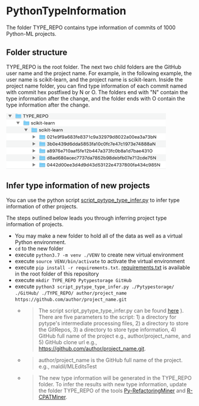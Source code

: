 # PythonTypeInformation
The folder TYPE_REPO contains type information of commits of 1000 Python-ML projects. 

## Folder structure
TYPE_REPO is the root folder. The next two child folders are the GitHub user name and the project name. For example, in the following example, the user name is scikit-learn, and the project name is scikit-learn. Inside the project name folder, you can find type information of each commit named with commit hex postfixed by N or O. The folders end with "N" contain the type information after the change, and the folder ends with O contain the type information after the change.


<img src="https://github.com/mlcodepatterns/PythonTypeInformation/blob/master/folder_structure.png" width="430" height="150" />


## Infer type information of new projects
You can use the python script [script_pytype_type_infer.py](https://github.com/mlcodepatterns/PythonTypeInformation/blob/master/script_pytype_type_infer.py) to infer type information of other projects. 


The steps outlined below leads you through inferring project type information of projects.
 
* You may make a new folder to hold all of the data as well as a virtual Python environment.
* `cd` to the new folder
* execute `python3.7 -m venv ./VENV` to create new virtual environment 
* execute `source VENV/bin/activate` to activate the virtual environment 
* execute `pip install -r requirements.txt`. [requirements.txt](https://github.com/mlcodepatterns/PythonTypeInformation/blob/master/requirements.txt) is available in the root folder of this repository
* execute `mkdir TYPE_REPO Pytypestorage GitHub`
* execute `python3 script_pytype_type_infer.py ./Pytypestorage/ ./GitHub/ ./TYPE_REPO/ author/project_name https://github.com/author/project_name.git`
  * > The script script_pytype_type_infer.py can be found [here](https://github.com/mlcodepatterns/PythonTypeInformation/blob/master/script_pytype_type_infer.py) ). There are five parameters to the script: 1) a directory for pytype's intermediate processing files, 2) a directory to store the GitRepos, 3) a directory to store type information, 4) GitHub full name of the project e.g., author/project_name, and 5) GitHub clone url e.g., https://github.com/author/project_name.git. 
  * > author/project_name is the GitHub full name of the project. e.g., maldil/MLEditsTest
  * > The new type information will be generated in the TYPE_REPO folder. To infer the results with new type information, update the folder TYPE_REPO of the tools [Py-RefactoringMiner](https://github.com/maldil/RefactoringMiner) and [R-CPATMiner](https://github.com/maldil/R-CPATMiner).

